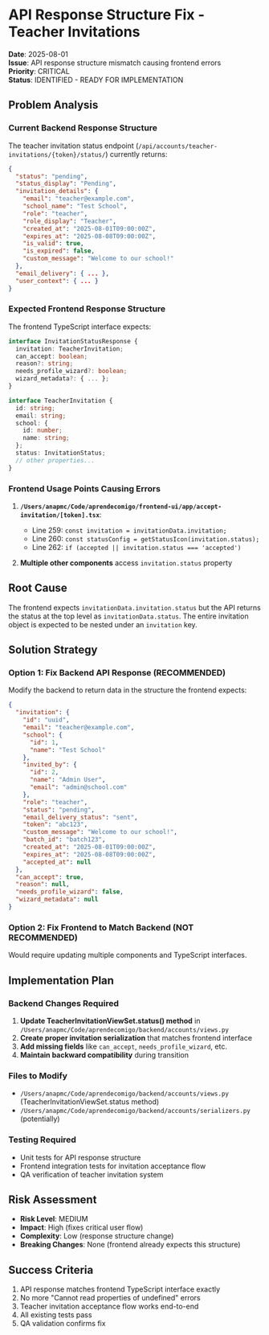 # API Response Structure Fix - Teacher Invitations

**Date**: 2025-08-01  
**Issue**: API response structure mismatch causing frontend errors  
**Priority**: CRITICAL  
**Status**: IDENTIFIED - READY FOR IMPLEMENTATION

## Problem Analysis

### Current Backend Response Structure
The teacher invitation status endpoint (`/api/accounts/teacher-invitations/{token}/status/`) currently returns:

```json
{
  "status": "pending",
  "status_display": "Pending",
  "invitation_details": {
    "email": "teacher@example.com",
    "school_name": "Test School",
    "role": "teacher",
    "role_display": "Teacher",
    "created_at": "2025-08-01T09:00:00Z",
    "expires_at": "2025-08-08T09:00:00Z",
    "is_valid": true,
    "is_expired": false,
    "custom_message": "Welcome to our school!"
  },
  "email_delivery": { ... },
  "user_context": { ... }
}
```

### Expected Frontend Response Structure
The frontend TypeScript interface expects:

```typescript
interface InvitationStatusResponse {
  invitation: TeacherInvitation;
  can_accept: boolean;
  reason?: string;
  needs_profile_wizard?: boolean;
  wizard_metadata?: { ... };
}

interface TeacherInvitation {
  id: string;
  email: string;
  school: {
    id: number;
    name: string;
  };
  status: InvitationStatus;
  // other properties...
}
```

### Frontend Usage Points Causing Errors
1. **`/Users/anapmc/Code/aprendecomigo/frontend-ui/app/accept-invitation/[token].tsx`**:
   - Line 259: `const invitation = invitationData.invitation;`
   - Line 260: `const statusConfig = getStatusIcon(invitation.status);`
   - Line 262: `if (accepted || invitation.status === 'accepted')`

2. **Multiple other components** access `invitation.status` property

## Root Cause
The frontend expects `invitationData.invitation.status` but the API returns the status at the top level as `invitationData.status`. The entire invitation object is expected to be nested under an `invitation` key.

## Solution Strategy

### Option 1: Fix Backend API Response (RECOMMENDED)
Modify the backend to return data in the structure the frontend expects:

```json
{
  "invitation": {
    "id": "uuid",
    "email": "teacher@example.com",
    "school": {
      "id": 1,
      "name": "Test School"
    },
    "invited_by": {
      "id": 2,
      "name": "Admin User",
      "email": "admin@school.com"
    },
    "role": "teacher",
    "status": "pending",
    "email_delivery_status": "sent",
    "token": "abc123",
    "custom_message": "Welcome to our school!",
    "batch_id": "batch123",
    "created_at": "2025-08-01T09:00:00Z",
    "expires_at": "2025-08-08T09:00:00Z",
    "accepted_at": null
  },
  "can_accept": true,
  "reason": null,
  "needs_profile_wizard": false,
  "wizard_metadata": null
}
```

### Option 2: Fix Frontend to Match Backend (NOT RECOMMENDED)
Would require updating multiple components and TypeScript interfaces.

## Implementation Plan

### Backend Changes Required

1. **Update TeacherInvitationViewSet.status() method** in `/Users/anapmc/Code/aprendecomigo/backend/accounts/views.py`
2. **Create proper invitation serialization** that matches frontend interface
3. **Add missing fields** like `can_accept`, `needs_profile_wizard`, etc.
4. **Maintain backward compatibility** during transition

### Files to Modify
- `/Users/anapmc/Code/aprendecomigo/backend/accounts/views.py` (TeacherInvitationViewSet.status method)
- `/Users/anapmc/Code/aprendecomigo/backend/accounts/serializers.py` (potentially)

### Testing Required
- Unit tests for API response structure
- Frontend integration tests for invitation acceptance flow
- QA verification of teacher invitation system

## Risk Assessment
- **Risk Level**: MEDIUM
- **Impact**: High (fixes critical user flow)
- **Complexity**: Low (response structure change)
- **Breaking Changes**: None (frontend already expects this structure)

## Success Criteria
1. API response matches frontend TypeScript interface exactly
2. No more "Cannot read properties of undefined" errors
3. Teacher invitation acceptance flow works end-to-end
4. All existing tests pass
5. QA validation confirms fix